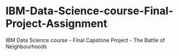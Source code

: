 # IBM-Data-Science-course-Final-Project-Assignment
IBM Data Science course -  Final Capstone Project - The Battle of Neighbourhoods
